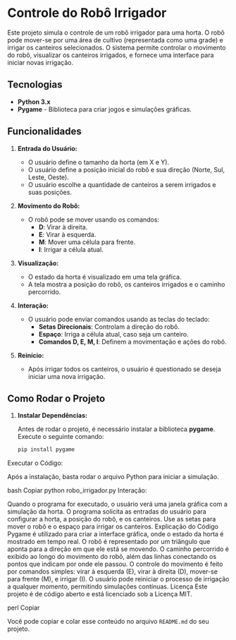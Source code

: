 # Controle do Robô Irrigador

Este projeto simula o controle de um robô irrigador para uma horta. O robô pode mover-se por uma área de cultivo (representada como uma grade) e irrigar os canteiros selecionados. O sistema permite controlar o movimento do robô, visualizar os canteiros irrigados, e fornece uma interface para iniciar novas irrigação.

## Tecnologias

- **Python 3.x**
- **Pygame** - Biblioteca para criar jogos e simulações gráficas.

## Funcionalidades

1. **Entrada do Usuário:**
   - O usuário define o tamanho da horta (em X e Y).
   - O usuário define a posição inicial do robô e sua direção (Norte, Sul, Leste, Oeste).
   - O usuário escolhe a quantidade de canteiros a serem irrigados e suas posições.

2. **Movimento do Robô:**
   - O robô pode se mover usando os comandos:
     - **D**: Virar à direita.
     - **E**: Virar à esquerda.
     - **M**: Mover uma célula para frente.
     - **I**: Irrigar a célula atual.

3. **Visualização:**
   - O estado da horta é visualizado em uma tela gráfica.
   - A tela mostra a posição do robô, os canteiros irrigados e o caminho percorrido.

4. **Interação:**
   - O usuário pode enviar comandos usando as teclas do teclado:
     - **Setas Direcionais**: Controlam a direção do robô.
     - **Espaço**: Irriga a célula atual, caso seja um canteiro.
     - **Comandos D, E, M, I**: Definem a movimentação e ações do robô.

5. **Reinício:**
   - Após irrigar todos os canteiros, o usuário é questionado se deseja iniciar uma nova irrigação.

## Como Rodar o Projeto

1. **Instalar Dependências:**

   Antes de rodar o projeto, é necessário instalar a biblioteca **pygame**. Execute o seguinte comando:

   ```bash
   pip install pygame

Executar o Código:

Após a instalação, basta rodar o arquivo Python para iniciar a simulação.

bash
Copiar
python robo_irrigador.py
Interação:

Quando o programa for executado, o usuário verá uma janela gráfica com a simulação da horta.
O programa solicita as entradas do usuário para configurar a horta, a posição do robô, e os canteiros.
Use as setas para mover o robô e o espaço para irrigar os canteiros.
Explicação do Código
Pygame é utilizado para criar a interface gráfica, onde o estado da horta é mostrado em tempo real.
O robô é representado por um triângulo que aponta para a direção em que ele está se movendo.
O caminho percorrido é exibido ao longo do movimento do robô, além das linhas conectando os pontos que indicam por onde ele passou.
O controle do movimento é feito por comandos simples: virar à esquerda (E), virar à direita (D), mover-se para frente (M), e irrigar (I).
O usuário pode reiniciar o processo de irrigação a qualquer momento, permitindo simulações contínuas.
Licença
Este projeto é de código aberto e está licenciado sob a Licença MIT.

perl
Copiar

Você pode copiar e colar esse conteúdo no arquivo `README.md` do seu projeto.
